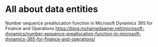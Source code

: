 # All about data entities

Number sequence preallocation function in Microsoft Dynamics 365 for Finance and Operations
https://blog.mohamedaamer.net/microsoft-dynamics/number-sequence-preallocation-function-in-microsoft-dynamics-365-for-finance-and-operations/
